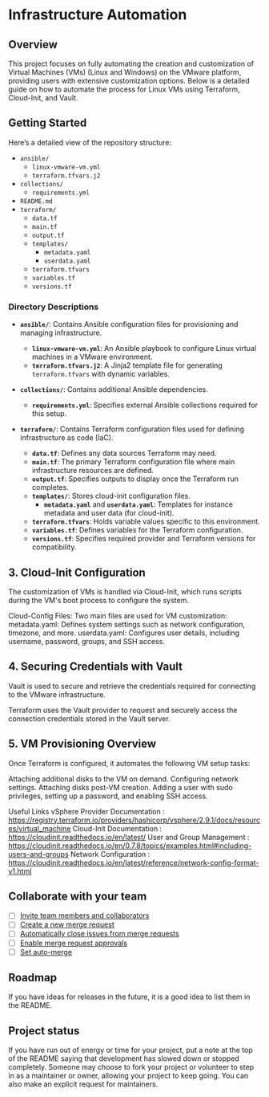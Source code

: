 # Infrastructure Automation 

## Overview
This project focuses on fully automating the creation and customization of Virtual Machines (VMs) (Linux and Windows) on the VMware platform, providing users with extensive customization options. Below is a detailed guide on how to automate the process for Linux VMs using Terraform, Cloud-Init, and Vault.

## Getting Started
Here’s a detailed view of the repository structure:

- `ansible/`
  - `linux-vmware-vm.yml`
  - `terraform.tfvars.j2`
- `collections/`
  - `requirements.yml`
- `README.md`
- `terraform/`
  - `data.tf`
  - `main.tf`
  - `output.tf`
  - `templates/`
    - `metadata.yaml`
    - `userdata.yaml`
  - `terraform.tfvars`
  - `variables.tf`
  - `versions.tf`

### Directory Descriptions

- **`ansible/`**: Contains Ansible configuration files for provisioning and managing infrastructure.
  - **`linux-vmware-vm.yml`**: An Ansible playbook to configure Linux virtual machines in a VMware environment.
  - **`terraform.tfvars.j2`**: A Jinja2 template file for generating `terraform.tfvars` with dynamic variables.

- **`collections/`**: Contains additional Ansible dependencies.
  - **`requirements.yml`**: Specifies external Ansible collections required for this setup.

- **`terraform/`**: Contains Terraform configuration files used for defining infrastructure as code (IaC).
  - **`data.tf`**: Defines any data sources Terraform may need.
  - **`main.tf`**: The primary Terraform configuration file where main infrastructure resources are defined.
  - **`output.tf`**: Specifies outputs to display once the Terraform run completes.
  - **`templates/`**: Stores cloud-init configuration files.
    - **`metadata.yaml`** and **`userdata.yaml`**: Templates for instance metadata and user data (for cloud-init).
  - **`terraform.tfvars`**: Holds variable values specific to this environment.
  - **`variables.tf`**: Defines variables for the Terraform configuration.
  - **`versions.tf`**: Specifies required provider and Terraform versions for compatibility.


## 3. Cloud-Init Configuration
The customization of VMs is handled via Cloud-Init, which runs scripts during the VM's boot process to configure the system.

Cloud-Config Files: Two main files are used for VM customization:
metadata.yaml: Defines system settings such as network configuration, timezone, and more.
userdata.yaml: Configures user details, including username, password, groups, and SSH access.
## 4. Securing Credentials with Vault
Vault is used to secure and retrieve the credentials required for connecting to the VMware infrastructure.

Terraform uses the Vault provider to request and securely access the connection credentials stored in the Vault server.
## 5. VM Provisioning Overview
Once Terraform is configured, it automates the following VM setup tasks:

Attaching additional disks to the VM on demand.
Configuring network settings.
Attaching disks post-VM creation.
Adding a user with sudo privileges, setting up a password, and enabling SSH access.

Useful Links
vSphere Provider Documentation : https://registry.terraform.io/providers/hashicorp/vsphere/2.9.1/docs/resources/virtual_machine
Cloud-Init Documentation : https://cloudinit.readthedocs.io/en/latest/
User and Group Management : https://cloudinit.readthedocs.io/en/0.7.8/topics/examples.html#including-users-and-groups
Network Configuration : https://cloudinit.readthedocs.io/en/latest/reference/network-config-format-v1.html 

## Collaborate with your team

- [ ] [Invite team members and collaborators](https://docs.gitlab.com/ee/user/project/members/)
- [ ] [Create a new merge request](https://docs.gitlab.com/ee/user/project/merge_requests/creating_merge_requests.html)
- [ ] [Automatically close issues from merge requests](https://docs.gitlab.com/ee/user/project/issues/managing_issues.html#closing-issues-automatically)
- [ ] [Enable merge request approvals](https://docs.gitlab.com/ee/user/project/merge_requests/approvals/)
- [ ] [Set auto-merge](https://docs.gitlab.com/ee/user/project/merge_requests/merge_when_pipeline_succeeds.html)
## Roadmap
If you have ideas for releases in the future, it is a good idea to list them in the README.

## Project status
If you have run out of energy or time for your project, put a note at the top of the README saying that development has slowed down or stopped completely. Someone may choose to fork your project or volunteer to step in as a maintainer or owner, allowing your project to keep going. You can also make an explicit request for maintainers.
